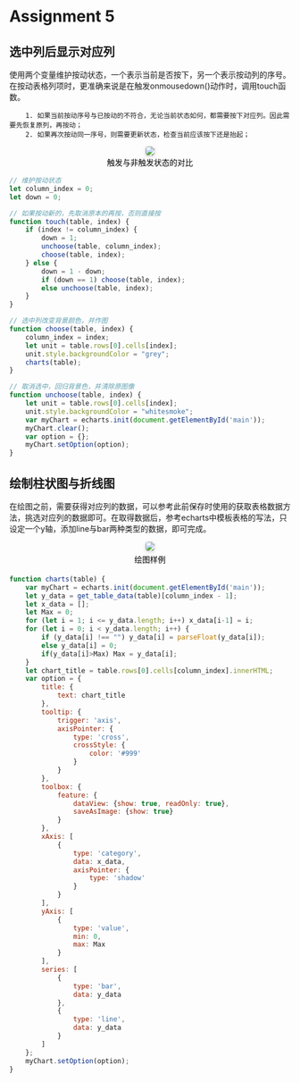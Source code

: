 # Assignment 5

## 选中列后显示对应列

​		使用两个变量维护按动状态，一个表示当前是否按下，另一个表示按动列的序号。在按动表格列项时，更准确来说是在触发onmousedown()动作时，调用touch函数。

  		1. 如果当前按动序号与已按动的不符合，无论当前状态如何，都需要按下对应列。因此需要先恢复原列，再按动；
  		2. 如果再次按动同一序号，则需要更新状态，检查当前应该按下还是抬起；

<center>
    <img style="border-radius: 0.3125em;
    box-shadow: 0 2px 4px 0 rgba(34,36,38,.12),0 2px 10px 0 rgba(34,36,38,.08);" 
    src=C:\Users\18158\AppData\Roaming\Typora\typora-user-images\image-20220317155337445.png>
    <br>
    <div style="color:orange;
    display: inline-block;
    color: black;
    padding: 2px;">触发与非触发状态的对比</div>
</center>

```js
// 维护按动状态
let column_index = 0;
let down = 0;

// 如果按动新的，先取消原本的再按，否则直接按
function touch(table, index) {
    if (index != column_index) {
        down = 1;
        unchoose(table, column_index);
        choose(table, index);
    } else {
        down = 1 - down;
        if (down == 1) choose(table, index);
        else unchoose(table, index);
    }
}

// 选中列改变背景颜色，并作图
function choose(table, index) {
    column_index = index;
    let unit = table.rows[0].cells[index];
    unit.style.backgroundColor = "grey";
    charts(table);
}

// 取消选中，回归背景色，并清除原图像
function unchoose(table, index) {
    let unit = table.rows[0].cells[index];
    unit.style.backgroundColor = "whitesmoke";
    var myChart = echarts.init(document.getElementById('main'));
    myChart.clear();
    var option = {};
    myChart.setOption(option);
}
```

## 绘制柱状图与折线图

​		在绘图之前，需要获得对应列的数据，可以参考此前保存时使用的获取表格数据方法，挑选对应列的数据即可。在取得数据后，参考echarts中模板表格的写法，只设定一个y轴，添加line与bar两种类型的数据，即可完成。

<center>
    <img style="border-radius: 0.3125em;
    box-shadow: 0 2px 4px 0 rgba(34,36,38,.12),0 2px 10px 0 rgba(34,36,38,.08);" 
    src=C:\Users\18158\AppData\Roaming\Typora\typora-user-images\image-20220317160021111.png>
    <br>
    <div style="color:orange;
    display: inline-block;
    color: black;
    padding: 5px;">绘图样例</div>
</center>

```js
function charts(table) {
    var myChart = echarts.init(document.getElementById('main'));
    let y_data = get_table_data(table)[column_index - 1];
    let x_data = [];
    let Max = 0;
    for (let i = 1; i <= y_data.length; i++) x_data[i-1] = i;
    for (let i = 0; i < y_data.length; i++) {
        if (y_data[i] !== "") y_data[i] = parseFloat(y_data[i]);
        else y_data[i] = 0;
        if(y_data[i]>Max) Max = y_data[i];
    }
    let chart_title = table.rows[0].cells[column_index].innerHTML;
    var option = {
        title: {
            text: chart_title
        },
        tooltip: {
            trigger: 'axis',
            axisPointer: {
                type: 'cross',
                crossStyle: {
                    color: '#999'
                }
            }
        },
        toolbox: {
            feature: {
                dataView: {show: true, readOnly: true},
                saveAsImage: {show: true}
            }
        },
        xAxis: [
            {
                type: 'category',
                data: x_data,
                axisPointer: {
                    type: 'shadow'
                }
            }
        ],
        yAxis: [
            {
                type: 'value',
                min: 0,
                max: Max
            }
        ],
        series: [
            {
                type: 'bar',
                data: y_data
            },
            {
                type: 'line',
                data: y_data
            }
        ]
    };
    myChart.setOption(option);
}
```

